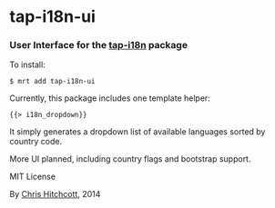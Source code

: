 # tap-i18n-ui

### User Interface for the [tap-i18n](https://github.com/TAPevents/tap-i18n) package

To install:

    $ mrt add tap-i18n-ui

Currently, this package includes one template helper:

    {{> i18n_dropdown}}

It simply generates a dropdown list of available languages sorted by country code.

More UI planned, including country flags and bootstrap support.

MIT License 

By [Chris Hitchcott](http://github.com/hitchcott),  2014